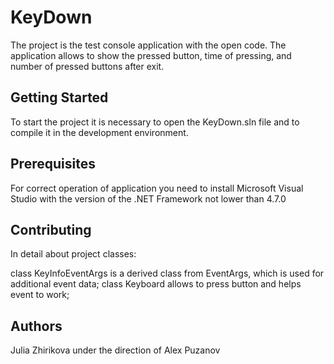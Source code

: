 # KeyDown

The project is the test console application with the open code. The application allows to show the pressed button, time of pressing, and number of pressed buttons after exit.

## Getting Started

To start the project it is necessary to open the KeyDown.sln file and to compile it in the development environment.

## Prerequisites

For correct operation of application you need to install Microsoft Visual Studio with the version of the .NET Framework not lower than 4.7.0

## Contributing

In detail about project classes:

class KeyInfoEventArgs is a derived class from EventArgs, which is used for additional event data;
class Keyboard allows to press button and helps event to work;

## Authors

Julia Zhirikova under the direction of Alex Puzanov
